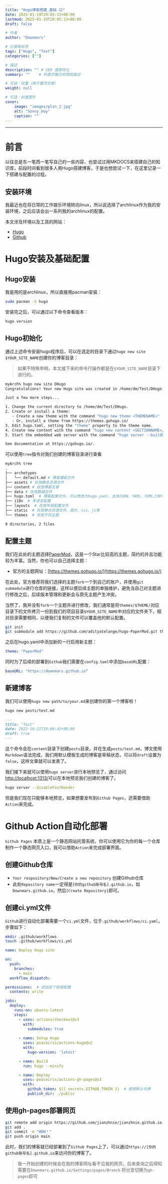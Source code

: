 ```yaml
---
title: "Hugo博客搭建_基础 😊"
date: 2025-01-19T20:05:13+08:00
lastmod: 2025-01-19T20:05:13+08:00
draft: false

# 作者
author: "Downmars"

# 分类和标签
tags: ["Hugo", "Test"]
categories: [""]

# 描述
description: "" # SEO 搜索优化
summary: ""    # 列表页展示的简短描述

# 可选：权重（用于置顶文章）
weight: null

# 可选：封面图片
cover:
    image: "images/plsn_2.jpg"
    alt: "Sonny_boy"
    caption: ""
---
```

---
# 前言

以往总是东一笔西一笔写自己的一些内容，也尝试过用MKDOCS来搭建自己的知识库，前段时间看到很多人用Hugo搭建博客，于是也想尝试一下，在这里记录一下搭建与配置的过程。

## 安装环境
我最近也在将日常的工作娱乐环境转向linux，所以说选择了archlinux作为我的安装环境，之后应该会出一系列我的archlinux的配置。<br>

本文涉及环境以及工具的网站：
- [Hugo](https://gohugo.io/)
- [Github](https://github.com)

# Hugo安装及基础配置
## Hugo安装
我是用的是archlinux，所以直接用pacman安装：
```bash
sudo pacman -S hugo
```

安装完之后，可以通过以下命令查看版本：
```bash
hugo version
```
## Hugo初始化
通过上述命令安装hugo程序后，可以在选定的目录下通过`hugo new site $YOUR_SITE_NAME`创建你的博客目录：

> 如果不特殊申明，本文接下来的命令行操作都是在`$YOUR_SITE_NAME`目录下进行的。
```bash
myArch% hugo new site DHugo                      
Congratulations! Your new Hugo site was created in /home/dm/Test/DHugo.

Just a few more steps...

1. Change the current directory to /home/dm/Test/DHugo.
2. Create or install a theme:
   - Create a new theme with the command "hugo new theme <THEMENAME>"
   - Or, install a theme from https://themes.gohugo.io/
3. Edit hugo.toml, setting the "theme" property to the theme name.
4. Create new content with the command "hugo new content <SECTIONNAME>/<FILENAME>.<FORMAT>".
5. Start the embedded web server with the command "hugo server --buildDrafts".

See documentation at https://gohugo.io/.
```
可以使用`tree`指令对我们创建的博客目录进行查看
```bash
myArch% tree                            
.
├── archetypes
│   └── default.md # 博客模板文件
├── assets # 存放静态资源文件
├── content # 存放博客文章
├── data # 存放数据文件  
├── hugo.toml  # 博客配置文件，可以修改为hugo.yaml，支持JSON、YAML、TOML三种不同配置文件
├── i18n  # 多语言配置
├── layouts  # 存放布局配置文件
├── static  # 存放静态资源文件，图片、css、js等
└── themes  # 存放不同主题

9 directories, 2 files
```

## 配置主题
我们在此处的主题选择[PaperMod](https://github.com/adityatelange/hugo-PaperMod)，这是一个Star比较高的主题，简约的并且功能较为丰富。当然，你也可以自己选择主题：
- 官方的主题网址：[https://themes.gohugo.io/](https://themes.gohugo.io/)

在此处，官方推荐将我们选择的主题`fork`一个到自己的账户，并使用`git submodule`进行仓库的链接，这样以便后续主题的单独维护，避免当自己对主题进行修改之后，后续版本管理和更新会与原先主题产生冲突。

当然了，我并没有`fork`一个主题并进行修改，我们通常是将`themes/$THEME/`对应目录下的文件拷贝一份到我们的项目目录`$YOUR_SITE_NAME`中对应的文件夹下，相对目录需要相同，以便我们复制的文件可以覆盖他的默认配置。

```bash
git init
git submodule add https://github.com/adityatelange/hugo-PaperMod.git themes/PaperMod
```

之后在hugo.yaml中添加新的一行启用新主题：

```yaml
theme: "PaperMod"
```
同时为了后续的部署到`Github`我们需要在`config.toml`中添加`baseURL`配置：

```yaml
baseURL: "https://downmars.github.io“
```

## 新建博客

我们可以使用`hugo new path/to/your.md`来创建你的第一个博客啦！

```bash
hugo new posts/test.md
```
```markdown
---
title: "Test"
date: 2022-10-21T19:00:43+08:00
draft: true
---
```
这个命令会在`content`目录下创建`posts`目录，并在生成`posts/test.md`，博文使用`Markdown`语法完成，我们用默认模板生成的博客是草稿状态，可以将`draft`设置为`false`，这样文章就可以发表了。

我们接下来就可以使用` hugo server `进行本地预览了，通过访问[ http://localhost:1313/]( http://localhost:1313/)可以在本地预览我们创建的博客了。

```bash
hugo server --disableFastRender 
```
但是我们现在只能够本地预览，如果想要发布到`Github Pages`，还需要借助`Action`来完成。

# Github Action自动化部署

`Github Pages` 本质上是一个静态网站托管系统，你可以使用它为你的每一个仓库制作一个静态网页入口，我可以借助`Action`来完成部署界面。

## 创建Github仓库 
- `Your respository/New/Create a new repository` 创建Github仓库
- 此处`Repository name`一定得是`[你的github账号名].github.io`，如`Downmars.github.io`，然后`[Create Repository]`即可。

## 创建ci.yml文件 
`Github`进行自动化部署需要一个`ci.yml`文件，位于`.github/workflows/ci.yaml`，步骤如下：
```bash
mkdir .github/workflows
touch .github/workflows/ci.yml
```

```yaml
name: Deploy Hugo site

on:
  push:
    branches:
      - main
  workflow_dispatch:

permissions:  # 添加这个权限配置
  contents: write

jobs:
  deploy:
    runs-on: ubuntu-latest
    steps:
      - uses: actions/checkout@v3
        with:
          submodules: true
          
      - name: Setup Hugo
        uses: peaceiris/actions-hugo@v2
        with:
          hugo-version: 'latest'

      - name: Build
        run: hugo --minify

      - name: Deploy
        uses: peaceiris/actions-gh-pages@v3
        with:
          github_token: ${{ secrets.GITHUB_TOKEN }}  # 使用默认令牌
          publish_dir: ./public
```

## 使用gh-pages部署网页
```bash
git remote add origin https://github.com/jianzhnie/jianzhnie.github.io.git # 将本地目录链接到远程服务器的代码仓库
git add .
git commit -m "WOW！"
git push origin main
```
此时，我们的博客就已经部署到了`Github Pages`上了，可以通过`https://[你的github账号名].github.io`来访问你的博客了。

> 我一开始创建的时候会在我的博客网址看不见我的网页，后来查询之后得知需要在`Downmars.github.io/Settings/pages/Branch` 将分支切换为`gh-pages`即可

